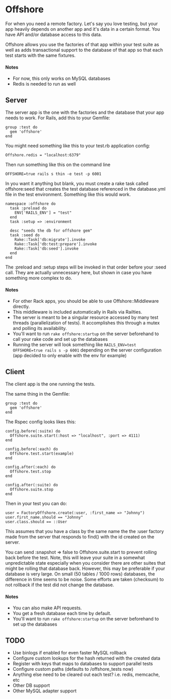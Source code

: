 # Offshore

For when you need a remote factory.
Let's say you love testing, but your app heavily depends on another app and it's data in a certain format. You have API and/or database access to this data.

Offshore allows you use the factories of that app within your test suite as well as adds transactional support to the database of that app so that each test starts with the same fixtures.

#### Notes

* For now, this only works on MySQL databases
* Redis is needed to run as well

## Server

The server app is the one with the factories and the database that your app needs to work.
For Rails, add this to your Gemfile:

    group :test do
      gem 'offshore'
    end
    
You might need something like this to your test.rb application config:

    Offshore.redis = "localhost:6379"

Then run something like this on the command line

    OFFSHORE=true rails s thin -e test -p 6001

In you want it anything but blank, you must create a rake task called offshore:seed that creates the test database referenced in the database.yml file in the test environment.
Something like this would work.

    namespace :offshore do
      task :preload do
        ENV['RAILS_ENV'] = "test"
      end
      task :setup => :environment
  
      desc "seeds the db for offshore gem"
      task :seed do
        Rake::Task['db:migrate'].invoke
        Rake::Task['db:test:prepare'].invoke
        Rake::Task['db:seed'].invoke
      end
    end

The :preload and :setup steps will be invoked in that order before your :seed call. They are actually unnecessary here, but shown in case you have something more complex to do.

#### Notes

* For other Rack apps, you should be able to use Offshore::Middleware directly.
* This middleware is included automatically in Rails via Railties.
* The server is meant to be a singular resource accessed by many test threads (parallelization of tests). It accomplishes this through a mutex and polling its availability.
* You'll want to run `rake offshore:startup` on the server beforehand to call your rake code and set up the databases
* Running the server will look something like `RAILS_ENV=test OFFSHORE=true rails s -p 6001` depending on the server configuration (app decided to only enable with the env for example)

## Client

The client app is the one running the tests.

The same thing in the Gemfile:

    group :test do
      gem 'offshore'
    end
    
The Rspec config looks likes this:

    config.before(:suite) do
      Offshore.suite.start(:host => "localhost", :port => 4111)
    end

    config.before(:each) do
      Offshore.test.start(example)
    end

    config.after(:each) do
      Offshore.test.stop
    end

    config.after(:suite) do
      Offshore.suite.stop
    end

Then in your test you can do:

    user = FactoryOffshore.create(:user, :first_name => "Johnny")
    user.first_name.should == "Johnny"
    user.class.should == ::User

This assumes that you have a class by the same name the the :user factory made from the server that responds to find() with the id created on the server.

You can send :snapshot => false to Offshore.suite.start to prevent rolling back before the test. 
Note, this will leave your suite in a somewhat unpredictable state especially when you consider there are other suites that might be rolling that database back. 
However, this may be preferable if your database is very large. On small (50 tables / 1000 rows) databases, the difference in time seems to be noise. Some efforts are taken (checksum) to not rollback if the test did not change the database.

#### Notes

* You can also make API requests.
* You get a fresh database each time by default.
* You'll want to run `rake offshore:startup` on the server beforehand to set up the databases

## TODO

* Use binlogs if enabled for even faster MySQL rollback
* Configure custom lookups for the hash returned with the created data
* Register with keys that maps to databases to support parallel tests
* Configure custom paths (defaults to /offshore_tests now)
* Anything else need to be cleared out each test? i.e. redis, memcache, etc
* Other DB support
* Other MySQL adapter support

